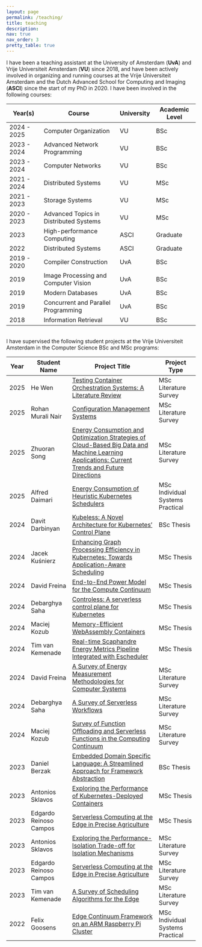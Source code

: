 ```yaml
---
layout: page
permalink: /teaching/
title: teaching
description:
nav: true
nav_order: 3
pretty_table: true
---
```


I have been a teaching assistant at the University of Amsterdam (**UvA**) and Vrije Universiteit Amsterdam (**VU**) since 2018, and have been actively involved in organizing and running courses at the Vrije Universiteit Amsterdam and the Dutch Advanced School for Computing and Imaging (**ASCI**) since the start of my PhD in 2020.
I have been involved in the following courses:

| Year(s)     | Course                                 | University | Academic Level |
| ----------- | -------------------------------------- | ---------- | -------------- |
| 2024 - 2025 | Computer Organization                  | VU         | BSc            |
| 2023 - 2024 | Advanced Network Programming           | VU         | BSc            |
| 2023 - 2024 | Computer Networks                      | VU         | BSc            |
| 2021 - 2024 | Distributed Systems                    | VU         | MSc            |
| 2021 - 2023 | Storage Systems                        | VU         | MSc            |
| 2020 - 2023 | Advanced Topics in Distributed Systems | VU         | MSc            |
| 2023        | High-performance Computing             | ASCI       | Graduate       |
| 2022        | Distributed Systems                    | ASCI       | Graduate       |
| 2019 - 2020 | Compiler Construction                  | UvA        | BSc            |
| 2019        | Image Processing and Computer Vision   | UvA        | BSc            |
| 2019        | Modern Databases                       | UvA        | BSc            |
| 2019        | Concurrent and Parallel Programming    | UvA        | BSc            |
| 2018        | Information Retrieval                  | VU         | BSc            |

<br>
I have supervised the following student projects at the Vrije Universiteit Amsterdam in the Computer Science BSc and MSc programs:

| Year | Student Name           | Project Title                                                                                                                                    | Project Type                     |
| ---- | ---------------------- | ------------------------------------------------------------------------------------------------------------------------------------------------ | -------------------------------- |
| 2025 | He Wen                 | [Testing Container Orchestration Systems: A Literature Review](/assets/pdf/education/2025-hwen-litsurvey.pdf)                                    | MSc Literature Survey            |
| 2025 | Rohan Murali Nair      | [Configuration Management Systems](/assets/pdf/education/2025-rnair-litsurvey.pdf)                                                               | MSc Literature Survey            |
| 2025 | Zhuoran Song           | [Energy Consumption and Optimization Strategies of Cloud-Based Big Data and Machine Learning Applications: Current Trends and Future Directions](/assets/pdf/education/2025-zsong-litsurvey.pdf)                            | MSc Literature Survey            |
| 2025 | Alfred Daimari         | [Energy Consumption of Heuristic Kubernetes Schedulers](/assets/pdf/education/2025-adaimari-isp.pdf)                                             | MSc Individual Systems Practical |
| 2024 | Davit Darbinyan        | [Kubeless: A Novel Architecture for Kubernetes’ Control Plane](/assets/pdf/education/2024-ddarbinyan-bsc_thesis.pdf)                             | BSc Thesis                       |
| 2024 | Jacek Kuśnierz         | [Enhancing Graph Processing Efficiency in Kubernetes: Towards Application-Aware Scheduling](/assets/pdf/education/2024-jkusnierz-msc_thesis.pdf) | MSc Thesis                       |
| 2024 | David Freina           | [End-to-End Power Model for the Compute Continuum](/assets/pdf/education/2024-dfreina-msc_thesis.pdf)                                            | MSc Thesis                       |
| 2024 | Debarghya Saha         | [Controless: A serverless control plane for Kubernetes](/assets/pdf/education/2024-dsaha-msc_thesis.pdf)                                         | MSc Thesis                       |
| 2024 | Maciej Kozub           | [Memory-Efficient WebAssembly Containers](/assets/pdf/education/2024-mkozub-msc_thesis.pdf)                                                      | MSc Thesis                       |
| 2024 | Tim van Kemenade       | [Real-time Scaphandre Energy Metrics Pipeline Integrated with Escheduler](/assets/pdf/education/2024-tkemenade-msc_thesis.pdf)                   | MSc Thesis                       |
| 2024 | David Freina           | [A Survey of Energy Measurement Methodologies for Computer Systems](/assets/pdf/education/2024-dfreina-litsurvey.pdf)                            | MSc Literature Survey            |
| 2024 | Debarghya Saha         | [A Survey of Serverless Workflows](/assets/pdf/education/2024-dsaha-litsurvey.pdf)                                                               | MSc Literature Survey            |
| 2024 | Maciej Kozub           | [Survey of Function Offloading and Serverless Functions in the Computing Continuum](/assets/pdf/education/2024-mkozub-litsurvey.pdf)             | MSc Literature Survey            |
| 2023 | Daniel Berzak          | [Embedded Domain Specific Language: A Streamlined Approach for Framework Abstraction](/assets/pdf/education/2023-dberzak-bsc_thesis.pdf)         | BSc Thesis                       |
| 2023 | Antonios Sklavos       | [Exploring the Performance of Kubernetes-Deployed Containers](/assets/pdf/education/2023-asklavos-msc_thesis.pdf)                                | MSc Thesis                       |
| 2023 | Edgardo Reinoso Campos | [Serverless Computing at the Edge in Precise Agriculture](/assets/pdf/education/2023-ecampos-msc_thesis.pdf)                                     | MSc Thesis                       |
| 2023 | Antonios Sklavos       | [Exploring the Performance-Isolation Trade-off for Isolation Mechanisms](/assets/pdf/education/2023-asklavos-litsurvey.pdf)                      | MSc Literature Survey            |
| 2023 | Edgardo Reinoso Campos | [Serverless Computing at the Edge in Precise Agriculture](/assets/pdf/education/2023-ecampos-litsurvey.pdf)                                      | MSc Literature Survey            |
| 2023 | Tim van Kemenade       | [A Survey of Scheduling Algorithms for the Edge](/assets/pdf/education/2023-tkemenade-litsurvey.pdf)                                             | MSc Literature Survey            |
| 2022 | Felix Goosens          | [Edge Continuum Framework on an ARM Raspberry Pi Cluster](/assets/pdf/education/2022-fgoosens-isp.pdf)                                           | MSc Individual Systems Practical |
